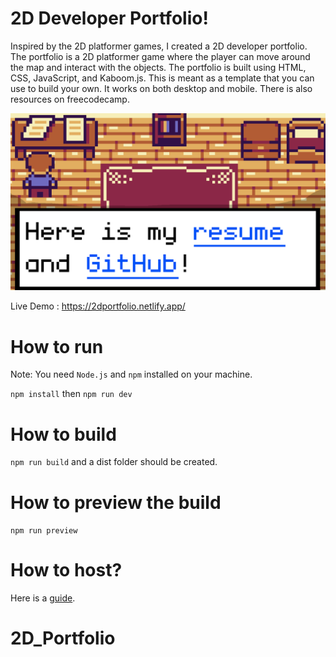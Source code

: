 # 2D Developer Portfolio!

Inspired by the 2D platformer games, I created a 2D developer portfolio. The portfolio is a 2D platformer game where the player can move around the map and interact with the objects. The portfolio is built using HTML, CSS, JavaScript, and Kaboom.js. This is meant as a template that you can use to build your own. It works on both desktop
and mobile. There is also resources on freecodecamp.

![A screenshot of the project](./2Dthumbnail.png)

Live Demo : https://2dportfolio.netlify.app/

# How to run

Note: You need `Node.js` and `npm` installed on your machine.

`npm install` then `npm run dev`

# How to build

`npm run build` and a dist folder should be created.

# How to preview the build

`npm run preview`

# How to host?

Here is a [guide](HOW_TO_DEPLOY.MD).

# 2D_Portfolio
